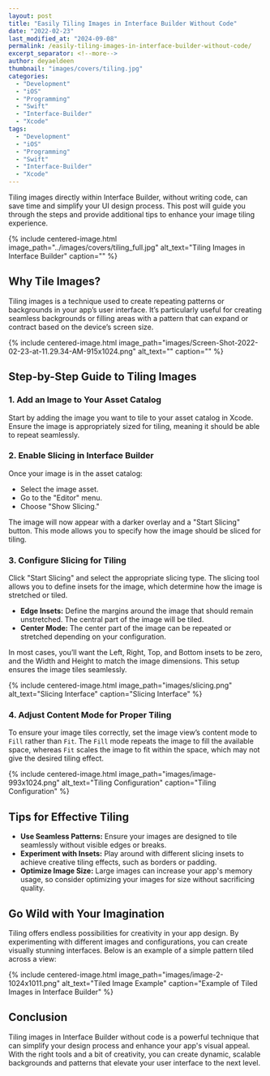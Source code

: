 ```yaml
---
layout: post
title: "Easily Tiling Images in Interface Builder Without Code"
date: "2022-02-23"
last_modified_at: "2024-09-08"
permalink: /easily-tiling-images-in-interface-builder-without-code/
excerpt_separator: <!--more-->
author: deyaeldeen
thumbnail: "images/covers/tiling.jpg"
categories:
  - "Development"
  - "iOS"
  - "Programming"
  - "Swift"
  - "Interface-Builder"
  - "Xcode"
tags:
  - "Development"
  - "iOS"
  - "Programming"
  - "Swift"
  - "Interface-Builder"
  - "Xcode"
---
```


Tiling images directly within Interface Builder, without writing code, can save time and simplify your UI design process. This post will guide you through the steps and provide additional tips to enhance your image tiling experience.

<!--more-->

{%
 include centered-image.html 
 image_path="../images/covers/tiling_full.jpg"
 alt_text="Tiling Images in Interface Builder" 
 caption=""
%}

## Why Tile Images?

Tiling images is a technique used to create repeating patterns or backgrounds in your app’s user interface. It’s particularly useful for creating seamless backgrounds or filling areas with a pattern that can expand or contract based on the device’s screen size.

{%
 include centered-image.html 
 image_path="images/Screen-Shot-2022-02-23-at-11.29.34-AM-915x1024.png"
 alt_text="" 
 caption=""
%}

## Step-by-Step Guide to Tiling Images

### 1. Add an Image to Your Asset Catalog

Start by adding the image you want to tile to your asset catalog in Xcode. Ensure the image is appropriately sized for tiling, meaning it should be able to repeat seamlessly.

### 2. Enable Slicing in Interface Builder

Once your image is in the asset catalog:

- Select the image asset.
- Go to the "Editor" menu.
- Choose "Show Slicing."

The image will now appear with a darker overlay and a "Start Slicing" button. This mode allows you to specify how the image should be sliced for tiling.

### 3. Configure Slicing for Tiling

Click "Start Slicing" and select the appropriate slicing type. The slicing tool allows you to define insets for the image, which determine how the image is stretched or tiled.

- **Edge Insets:** Define the margins around the image that should remain unstretched. The central part of the image will be tiled.
- **Center Mode:** The center part of the image can be repeated or stretched depending on your configuration.

In most cases, you’ll want the Left, Right, Top, and Bottom insets to be zero, and the Width and Height to match the image dimensions. This setup ensures the image tiles seamlessly.

{%
 include centered-image.html 
 image_path="images/slicing.png"
 alt_text="Slicing Interface" 
 caption="Slicing Interface"
%}

### 4. Adjust Content Mode for Proper Tiling

To ensure your image tiles correctly, set the image view’s content mode to `Fill` rather than `Fit`. The `Fill` mode repeats the image to fill the available space, whereas `Fit` scales the image to fit within the space, which may not give the desired tiling effect.

{%
 include centered-image.html 
 image_path="images/image-993x1024.png"
 alt_text="Tiling Configuration" 
 caption="Tiling Configuration"
%}

## Tips for Effective Tiling

- **Use Seamless Patterns:** Ensure your images are designed to tile seamlessly without visible edges or breaks.
- **Experiment with Insets:** Play around with different slicing insets to achieve creative tiling effects, such as borders or padding.
- **Optimize Image Size:** Large images can increase your app's memory usage, so consider optimizing your images for size without sacrificing quality.

## Go Wild with Your Imagination

Tiling offers endless possibilities for creativity in your app design. By experimenting with different images and configurations, you can create visually stunning interfaces. Below is an example of a simple pattern tiled across a view:

{% include centered-image.html image_path="images/image-2-1024x1011.png" alt_text="Tiled Image Example" caption="Example of Tiled Images in Interface Builder" %}

## Conclusion

Tiling images in Interface Builder without code is a powerful technique that can simplify your design process and enhance your app's visual appeal. With the right tools and a bit of creativity, you can create dynamic, scalable backgrounds and patterns that elevate your user interface to the next level.

